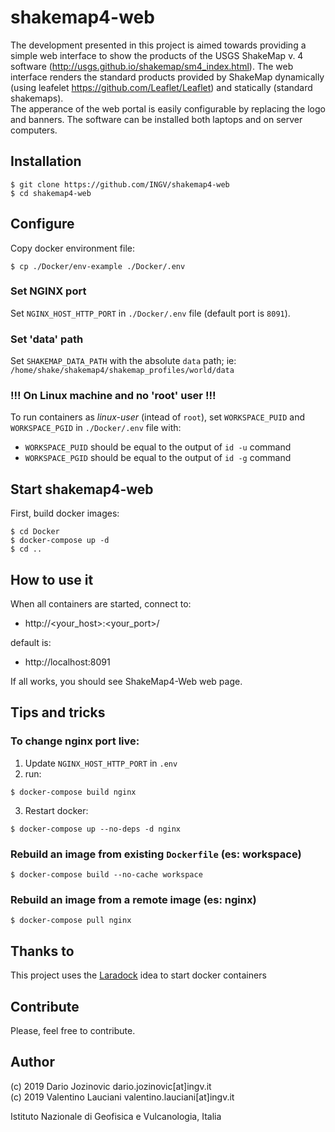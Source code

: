 # shakemap4-web

The development presented in this project is aimed towards providing a simple web interface to show the products of the USGS ShakeMap v. 4 software (http://usgs.github.io/shakemap/sm4_index.html). The web interface renders the standard products provided by ShakeMap dynamically (using leafelet https://github.com/Leaflet/Leaflet) and statically (standard shakemaps).   
The apperance of the web portal is easily configurable by replacing the logo and banners. The software can be installed both laptops and on server computers.  

## Installation

```
$ git clone https://github.com/INGV/shakemap4-web
$ cd shakemap4-web
```

## Configure
Copy docker environment file:
```
$ cp ./Docker/env-example ./Docker/.env
```
### Set NGINX port
Set `NGINX_HOST_HTTP_PORT` in `./Docker/.env` file (default port is `8091`).

### Set 'data' path
Set `SHAKEMAP_DATA_PATH` with the absolute `data` path; ie: `/home/shake/shakemap4/shakemap_profiles/world/data`

### !!! On Linux machine and no 'root' user !!!
To run containers as *linux-user* (intead of `root`), set `WORKSPACE_PUID` and `WORKSPACE_PGID` in `./Docker/.env` file with:
- `WORKSPACE_PUID` should be equal to the output of `id -u` command
- `WORKSPACE_PGID` should be equal to the output of `id -g` command

## Start shakemap4-web
First, build docker images:

```
$ cd Docker
$ docker-compose up -d
$ cd ..
```

## How to use it
When all containers are started, connect to: 
- http://<your_host>:<your_port>/

default is:
- http://localhost:8091

If all works, you should see ShakeMap4-Web web page.

## Tips and tricks
### To change nginx port live:
1) Update `NGINX_HOST_HTTP_PORT` in `.env`
2) run:
```
$ docker-compose build nginx
```
3) Restart docker:
```
$ docker-compose up --no-deps -d nginx
```

### Rebuild an image from existing `Dockerfile` (es: workspace)
```
$ docker-compose build --no-cache workspace
```

### Rebuild an image from a remote image (es: nginx)
```
$ docker-compose pull nginx
```

## Thanks to
This project uses the [Laradock](https://github.com/laradock/laradock) idea to start docker containers

## Contribute
Please, feel free to contribute.

## Author
(c) 2019 Dario Jozinovic dario.jozinovic[at]ingv.it \
(c) 2019 Valentino Lauciani valentino.lauciani[at]ingv.it


Istituto Nazionale di Geofisica e Vulcanologia, Italia
